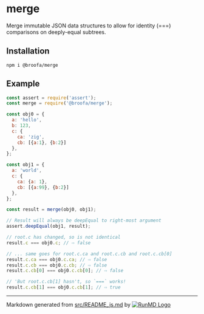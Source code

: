 <!--
  -- This file is auto-generated from src/README_js.md. Changes should be made there.
  -->

# merge

Merge immutable JSON data structures to allow for identity (===) comparisons on
deeply-equal subtrees.

## Installation

```
npm i @broofa/merge
```

## Example

```javascript
const assert = require('assert');
const merge = require('@broofa/merge');

const obj0 = {
  a: 'hello',
  b: 123,
  c: {
    ca: 'zig',
    cb: [{a:1}, {b:2}]
  },
};

const obj1 = {
  a: 'world',
  c: {
    ca: {a: 1},
    cb: [{a:99}, {b:2}]
  },
};

const result = merge(obj0, obj1);

// Result will always be deepEqual to right-most argument
assert.deepEqual(obj1, result);

// root.c has changed, so is not identical
result.c === obj0.c; // ⇨ false

// ... same goes for root.c.ca and root.c.cb and root.c.cb[0]
result.c.ca === obj0.c.ca; // ⇨ false
result.c.cb === obj0.c.cb; // ⇨ false
result.c.cb[0] === obj0.c.cb[0]; // ⇨ false

// 'But root.c.cb[1] hasn't, so `===` works!
result.c.cb[1] === obj0.c.cb[1]; // ⇨ true

```

----
Markdown generated from [src/README_js.md](src/README_js.md) by [![RunMD Logo](http://i.imgur.com/h0FVyzU.png)](https://github.com/broofa/runmd)